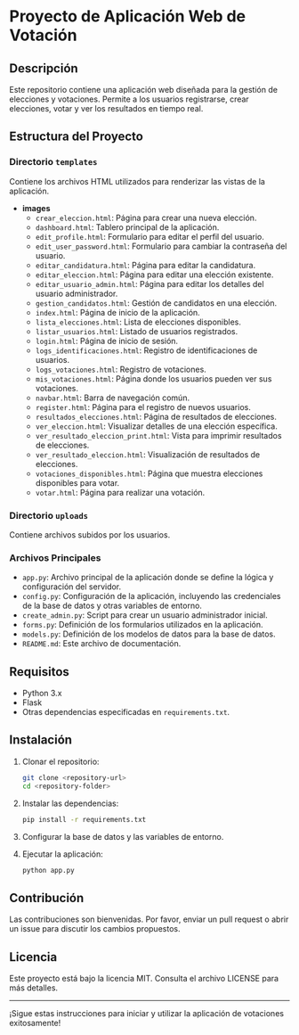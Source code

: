 # Proyecto de Aplicación Web de Votación

## Descripción

Este repositorio contiene una aplicación web diseñada para la gestión de elecciones y votaciones. Permite a los usuarios registrarse, crear elecciones, votar y ver los resultados en tiempo real.

## Estructura del Proyecto

### Directorio `templates`

Contiene los archivos HTML utilizados para renderizar las vistas de la aplicación.

- **images**
    - `crear_eleccion.html`: Página para crear una nueva elección.
    - `dashboard.html`: Tablero principal de la aplicación.
    - `edit_profile.html`: Formulario para editar el perfil del usuario.
    - `edit_user_password.html`: Formulario para cambiar la contraseña del usuario.
    - `editar_candidatura.html`: Página para editar la candidatura.
    - `editar_eleccion.html`: Página para editar una elección existente.
    - `editar_usuario_admin.html`: Página para editar los detalles del usuario administrador.
    - `gestion_candidatos.html`: Gestión de candidatos en una elección.
    - `index.html`: Página de inicio de la aplicación.
    - `lista_elecciones.html`: Lista de elecciones disponibles.
    - `listar_usuarios.html`: Listado de usuarios registrados.
    - `login.html`: Página de inicio de sesión.
    - `logs_identificaciones.html`: Registro de identificaciones de usuarios.
    - `logs_votaciones.html`: Registro de votaciones.
    - `mis_votaciones.html`: Página donde los usuarios pueden ver sus votaciones.
    - `navbar.html`: Barra de navegación común.
    - `register.html`: Página para el registro de nuevos usuarios.
    - `resultados_elecciones.html`: Página de resultados de elecciones.
    - `ver_eleccion.html`: Visualizar detalles de una elección específica.
    - `ver_resultado_eleccion_print.html`: Vista para imprimir resultados de elecciones.
    - `ver_resultado_eleccion.html`: Visualización de resultados de elecciones.
    - `votaciones_disponibles.html`: Página que muestra elecciones disponibles para votar.
    - `votar.html`: Página para realizar una votación.

### Directorio `uploads`

Contiene archivos subidos por los usuarios.

### Archivos Principales

- `app.py`: Archivo principal de la aplicación donde se define la lógica y configuración del servidor.
- `config.py`: Configuración de la aplicación, incluyendo las credenciales de la base de datos y otras variables de entorno.
- `create_admin.py`: Script para crear un usuario administrador inicial.
- `forms.py`: Definición de los formularios utilizados en la aplicación.
- `models.py`: Definición de los modelos de datos para la base de datos.
- `README.md`: Este archivo de documentación.

## Requisitos

- Python 3.x
- Flask
- Otras dependencias especificadas en `requirements.txt`.

## Instalación

1. Clonar el repositorio:
   ```bash
   git clone <repository-url>
   cd <repository-folder>
   ```

2. Instalar las dependencias:
   ```bash
   pip install -r requirements.txt
   ```

3. Configurar la base de datos y las variables de entorno.

4. Ejecutar la aplicación:
   ```bash
   python app.py
   ```

## Contribución

Las contribuciones son bienvenidas. Por favor, enviar un pull request o abrir un issue para discutir los cambios propuestos.

## Licencia

Este proyecto está bajo la licencia MIT. Consulta el archivo LICENSE para más detalles.

--- 

¡Sigue estas instrucciones para iniciar y utilizar la aplicación de votaciones exitosamente!